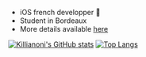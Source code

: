  - iOS french developper 🍎
 - Student in Bordeaux
 - More details available <a href="http://www.azrua.fr" target="_blank">here</a>

[![Killianoni's GitHub stats](https://github-readme-stats.vercel.app/api?username=Killianoni&show_icons=true&theme=midnight-purple)](https://github.com/anuraghazra/github-readme-stats)
[![Top Langs](https://github-readme-stats.vercel.app/api/top-langs/?username=Killianoni&layout=compact&langs_count=12&theme=midnight-purple)](https://github.com/anuraghazra/github-readme-stats)
